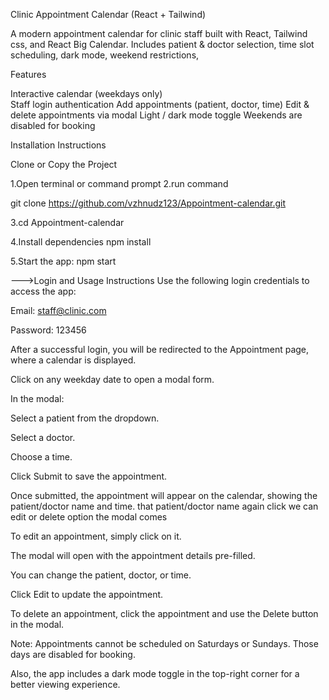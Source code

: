 Clinic Appointment Calendar (React + Tailwind)

A modern appointment calendar for clinic staff built with React, Tailwind css, and React Big Calendar. Includes patient & doctor selection, time slot scheduling, dark mode, weekend restrictions,


 Features

Interactive calendar (weekdays only)  
Staff login authentication
Add appointments (patient, doctor, time)
Edit & delete appointments via modal
Light /  dark mode toggle
Weekends are disabled for booking


 Installation Instructions

 Clone or Copy the Project

 1.Open terminal or command prompt
 2.run command

git clone https://github.com/vzhnudz123/Appointment-calendar.git

3.cd Appointment-calendar

4.Install dependencies
npm install

5.Start the app:
npm start


--->Login and Usage Instructions
Use the following login credentials to access the app:

Email: staff@clinic.com

Password: 123456

After a successful login, you will be redirected to the Appointment page, where a calendar is displayed.

Click on any weekday date to open a modal form.

In the modal:

Select a patient from the dropdown.

Select a doctor.

Choose a time.

Click Submit to save the appointment.

Once submitted, the appointment will appear on the calendar, showing the patient/doctor name and time.
that  patient/doctor name again click we can edit or delete option the modal comes

To edit an appointment, simply click on it.

The modal will open with the appointment details pre-filled.

You can change the patient, doctor, or time.

Click Edit to update the appointment.

To delete an appointment, click the appointment and use the Delete button in the modal.

Note: Appointments cannot be scheduled on Saturdays or Sundays. Those days are disabled for booking.

Also, the app includes a dark mode toggle in the top-right corner for a better viewing experience.



